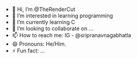 - 👋 Hi, I’m @TheRenderCut
- 👀 I’m interested in learning programming
- 🌱 I’m currently learning C
- 💞️ I’m looking to collaborate on ...
- 📫 How to reach me: IG - @sripranavnagabhatla
- 😄 Pronouns: He/Him.
- ⚡ Fun fact: ...

<!---
TheRenderCut/TheRenderCut is a ✨ special ✨ repository because its `README.md` (this file) appears on your GitHub profile.
You can click the Preview link to take a look at your changes.
--->
